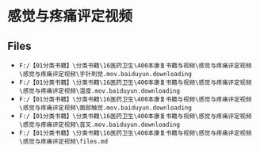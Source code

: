 # 感觉与疼痛评定视频

## Files

- `F:/【01分类书籍】\分类书籍\16医药卫生\400本康复书籍与视频\感觉与疼痛评定视频\感觉与疼痛评定视频\手针刺觉.mov.baiduyun.downloading`
- `F:/【01分类书籍】\分类书籍\16医药卫生\400本康复书籍与视频\感觉与疼痛评定视频\感觉与疼痛评定视频\温度.mov.baiduyun.downloading`
- `F:/【01分类书籍】\分类书籍\16医药卫生\400本康复书籍与视频\感觉与疼痛评定视频\感觉与疼痛评定视频\面部触觉.mov.baiduyun.downloading`
- `F:/【01分类书籍】\分类书籍\16医药卫生\400本康复书籍与视频\感觉与疼痛评定视频\感觉与疼痛评定视频\音叉.mov.baiduyun.downloading`
- `F:/【01分类书籍】\分类书籍\16医药卫生\400本康复书籍与视频\感觉与疼痛评定视频\感觉与疼痛评定视频\files.md`
